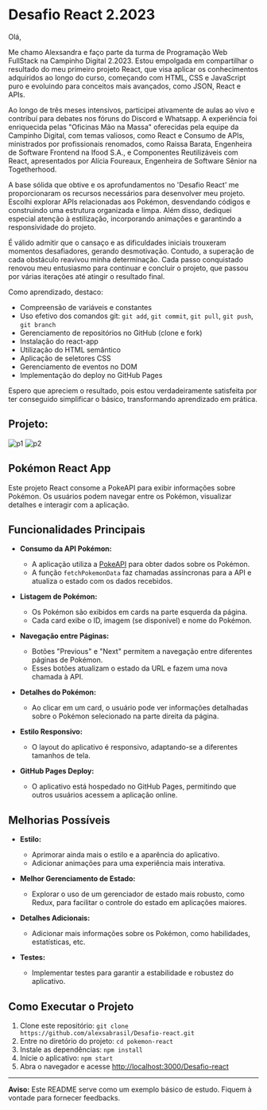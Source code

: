 # Desafio React 2.2023

Olá,

Me chamo Alexsandra e faço parte da turma de Programação Web FullStack na Campinho Digital 2.2023. Estou empolgada em compartilhar o resultado do meu primeiro projeto React, que visa aplicar os conhecimentos adquiridos ao longo do curso, começando com HTML, CSS e JavaScript puro e evoluindo para conceitos mais avançados, como JSON, React e APIs.

Ao longo de três meses intensivos, participei ativamente de aulas ao vivo e contribuí para debates nos fóruns do Discord e Whatsapp. A experiência foi enriquecida pelas "Oficinas Mão na Massa" oferecidas pela equipe da Campinho Digital, com temas valiosos, como React e Consumo de APIs, ministrados por profissionais renomados, como Raissa Barata, Engenheira de Software Frontend na Ifood S.A., e Componentes Reutilizáveis com React, apresentados por Alícia Foureaux, Engenheira de Software Sênior na Togetherhood.

A base sólida que obtive e os aprofundamentos no 'Desafio React' me proporcionaram os recursos necessários para desenvolver meu projeto. Escolhi explorar APIs relacionadas aos Pokémon, desvendando códigos e construindo uma estrutura organizada e limpa. Além disso, dediquei especial atenção à estilização, incorporando animações e garantindo a responsividade do projeto.

É válido admitir que o cansaço e as dificuldades iniciais trouxeram momentos desafiadores, gerando desmotivação. Contudo, a superação de cada obstáculo reavivou minha determinação. Cada passo conquistado renovou meu entusiasmo para continuar e concluir o projeto, que passou por várias iterações até atingir o resultado final.

Como aprendizado, destaco:

- Compreensão de variáveis e constantes
- Uso efetivo dos comandos git: `git add`, `git commit`, `git pull`, `git push`, `git branch`
- Gerenciamento de repositórios no GitHub (clone e fork)
- Instalação do react-app
- Utilização do HTML semântico
- Aplicação de seletores CSS
- Gerenciamento de eventos no DOM
- Implementação do deploy no GitHub Pages

Espero que apreciem o resultado, pois estou verdadeiramente satisfeita por ter conseguido simplificar o básico, transformando aprendizado em prática.


## Projeto:
![p1](https://github.com/alexsabrasil/Desafio-react/assets/113733583/8166d1e0-bbb8-4b00-a29f-23494648d872)
![p2](https://github.com/alexsabrasil/Desafio-react/assets/113733583/f89591f7-9e94-4b43-ad86-30423920956a)

## Pokémon React App

Este projeto React consome a PokeAPI para exibir informações sobre Pokémon. Os usuários podem navegar entre os Pokémon, visualizar detalhes e interagir com a aplicação.

## Funcionalidades Principais

- **Consumo da API Pokémon:**
  - A aplicação utiliza a [PokeAPI](https://pokeapi.co/) para obter dados sobre os Pokémon.
  - A função `fetchPokemonData` faz chamadas assíncronas para a API e atualiza o estado com os dados recebidos.

- **Listagem de Pokémon:**
  - Os Pokémon são exibidos em cards na parte esquerda da página.
  - Cada card exibe o ID, imagem (se disponível) e nome do Pokémon.

- **Navegação entre Páginas:**
  - Botões "Previous" e "Next" permitem a navegação entre diferentes páginas de Pokémon.
  - Esses botões atualizam o estado da URL e fazem uma nova chamada à API.

- **Detalhes do Pokémon:**
  - Ao clicar em um card, o usuário pode ver informações detalhadas sobre o Pokémon selecionado na parte direita da página.

- **Estilo Responsivo:**
  - O layout do aplicativo é responsivo, adaptando-se a diferentes tamanhos de tela.

- **GitHub Pages Deploy:**
  - O aplicativo está hospedado no GitHub Pages, permitindo que outros usuários acessem a aplicação online.

## Melhorias Possíveis

- **Estilo:**
  - Aprimorar ainda mais o estilo e a aparência do aplicativo.
  - Adicionar animações para uma experiência mais interativa.

- **Melhor Gerenciamento de Estado:**
  - Explorar o uso de um gerenciador de estado mais robusto, como Redux, para facilitar o controle do estado em aplicações maiores.

- **Detalhes Adicionais:**
  - Adicionar mais informações sobre os Pokémon, como habilidades, estatísticas, etc.

- **Testes:**
  - Implementar testes para garantir a estabilidade e robustez do aplicativo.

## Como Executar o Projeto

1. Clone este repositório: `git clone https://github.com/alexsabrasil/Desafio-react.git`
2. Entre no diretório do projeto: `cd pokemon-react`
3. Instale as dependências: `npm install`
4. Inicie o aplicativo: `npm start`
5. Abra o navegador e acesse [http://localhost:3000/Desafio-react](http://localhost:3000/Desafio-react)

---

**Aviso:** Este README serve como um exemplo básico de estudo. Fiquem à vontade para fornecer feedbacks.
